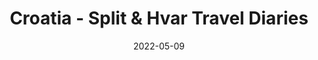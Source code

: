 ---
title: 'Croatia - Split & Hvar Travel Diaries'
metaDesc: 'A few photos from our trip to Croatia'
date: '2022-05-09'
draft: true
image: "https://media.elliotf.dev/2022/april/hvar-island.png"
---